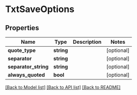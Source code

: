 # TxtSaveOptions

## Properties
Name | Type | Description | Notes
------------ | ------------- | ------------- | -------------
**quote_type** | **string** |  | [optional] 
**separator** | **string** |  | [optional] 
**separator_string** | **string** |  | [optional] 
**always_quoted** | **bool** |  | [optional] 

[[Back to Model list]](../README.md#documentation-for-models) [[Back to API list]](../README.md#documentation-for-api-endpoints) [[Back to README]](../README.md)


